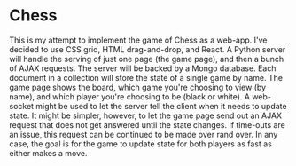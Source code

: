 # Chess

This is my attempt to implement the game of Chess as a web-app.  I've decided to use CSS grid, HTML drag-and-drop, and React.  A Python server will handle the serving of just one page (the game page), and then a bunch of AJAX requests.  The server will be backed by a Mongo database.  Each document in a collection will store the state of a single game by name.  The game page shows the board, which game you're choosing to view (by name), and which player you're choosing to be (black or white).  A web-socket might be used to let the server tell the client when it needs to update state.  It might be simpler, however, to let the game page send out an AJAX request that does not get answered until the state changes.  If time-outs are an issue, this request can be continued to be made over rand over.  In any case, the goal is for the game to update state for both players as fast as either makes a move.
